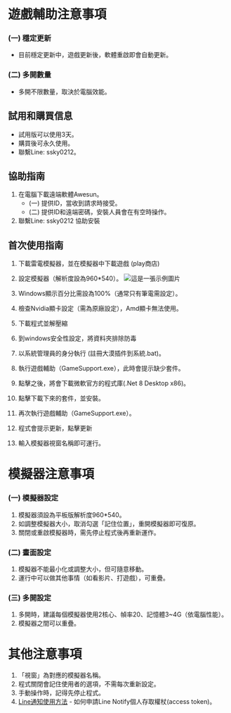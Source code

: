 # 遊戲輔助注意事項
### (一) 穩定更新
- 目前穩定更新中，遊戲更新後，軟體重啟即會自動更新。

### (二) 多開數量
- 多開不限數量，取決於電腦效能。

## 試用和購買信息
- 試用版可以使用3天。
- 購買後可永久使用。
- 聯繫Line: ssky0212。

## 協助指南
1. 在電腦下載遠端軟體Awesun。
   - (一) 提供ID，當收到請求時接受。
   - (二) 提供ID和遠端密碼，安裝人員會在有空時操作。
2. 聯繫Line: ssky0212 協助安裝

## 首次使用指南
1. 下載雷電模擬器，並在模擬器中下載遊戲 (play商店)
2. 設定模擬器（解析度設為960*540）。
![這是一張示例圖片](https://chtineer.com/png/解析度.png)
4. Windows顯示百分比需設為100%（通常只有筆電需設定）。
5. 檢查Nvidia顯卡設定（需為原廠設定），Amd顯卡無法使用。

7. 下載程式並解壓縮
8. 到windows安全性設定，將資料夾排除防毒
9. 以系統管理員的身分執行 (註冊大漠插件到系統.bat)。
10. 執行遊戲輔助（GameSupport.exe），此時會提示缺少套件。
11. 點擊之後，將會下載微軟官方的程式庫(.Net 8 Desktop x86)。
12. 點擊下載下來的套件，並安裝。
13. 再次執行遊戲輔助（GameSupport.exe）。
14. 程式會提示更新，點擊更新
15. 輸入模擬器視窗名稱即可運行。

# 模擬器注意事項
### (一) 模擬器設定
1. 模擬器須設為平板版解析度960*540。
2. 如調整模擬器大小，取消勾選「記住位置」，重開模擬器即可復原。
3. 關閉或重啟模擬器時，需先停止程式後再重新運作。

### (二) 畫面設定
1. 模擬器不能最小化或調整大小，但可隨意移動。
2. 運行中可以做其他事情（如看影片、打遊戲），可重疊。

### (三) 多開設定
1. 多開時，建議每個模擬器使用2核心、幀率20、記憶體3~4G（依電腦性能）。
2. 模擬器之間可以重疊。

# 其他注意事項
1. 「視窗」為對應的模擬器名稱。
2. 程式關閉會記住使用者的選項，不需每次重新設定。
3. 手動操作時，記得先停止程式。
4. [Line通知使用方法](https://greentracks.app/how-to-apply-line-notify-personal-access-token/) - 如何申請Line Notify個人存取權杖(access token)。
